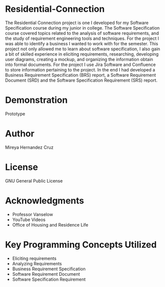 # Residential-Connection
The Residential Connection project is one I developed for my Software Specification course during my junior in college. The Software Specification course covered topics related to the analysis of software requirements, and the study of requirement engineering tools and techniques. For the project I was able to identify a business I wanted to work with for the semester. This project not only allowed me to learn about software specification, I also gain a bit of skilled experience in eliciting requirements, researching, developing user diagrams, creating a mockup, and organizing the information obtain into formal documents. For the project I use Jira Software and Confluence to store information pertaining to the project. In the end I had developed a Business Requirement Specification (BRS) report, a Software Requirement Document (SRD) and the Software Specification Requirement (SRS) report.


# Demonstration
Prototype 


# Author
Mireya Hernandez Cruz

# License
GNU General Public License

# Acknowledgments
* Professor Vanselow 
* YouTube Videos
* Office of Housing and Residence Life

# Key Programming Concepts Utilized
* Eliciting requirements
* Analyzing Requirements
* Business Requirement Specification
* Software Requirement Document
* Software Specification Requirement
